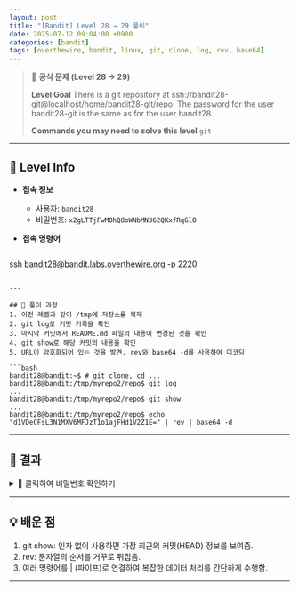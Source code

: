 ```yaml
---
layout: post
title: "[Bandit] Level 28 → 29 풀이"
date: 2025-07-12 09:04:00 +0900
categories: [bandit]
tags: [overthewire, bandit, linux, git, clone, log, rev, base64]
---
```


> 📝 **공식 문제 (Level 28 → 29)**
>
> **Level Goal**
> There is a git repository at ssh://bandit28-git@localhost/home/bandit28-git/repo. The password for the user bandit28-git is the same as for the user bandit28.
>
> **Commands you may need to solve this level**
> `git`

---

## 🔐 Level Info

- **접속 정보**
  - 사용자: `bandit28`
  - 비밀번호: `x2gLTTjFwMOhQ8oWNbMN362QKxfRqGlO`
  
- **접속 명령어**

  ```bash
ssh bandit28@bandit.labs.overthewire.org -p 2220
  ```

---

## 🧪 풀이 과정
1. 이전 레벨과 같이 /tmp에 저장소를 복제
2. git log로 커밋 기록을 확인
3. 마지막 커밋에서 README.md 파일의 내용이 변경된 것을 확인
4. git show로 해당 커밋의 내용을 확인
5. URL이 암호화되어 있는 것을 발견. rev와 base64 -d를 사용하여 디코딩

```bash
bandit28@bandit:~$ # git clone, cd ...
bandit28@bandit:/tmp/myrepo2/repo$ git log
...
bandit28@bandit:/tmp/myrepo2/repo$ git show
...
bandit28@bandit:/tmp/myrepo2/repo$ echo "d1VDeCFsL3N1MXV6MFJzT1o1ajFHd1V2Z1E=" | rev | base64 -d
```

---

## 🎯 결과

<details markdown="1">
<summary>👀 클릭하여 비밀번호 확인하기</summary>

```bash
cGWpMaKXVwDUNgPAVJbWYuGHVn9zl3j8
```

</details>

---

## 💡 배운 점
1. git show: 인자 없이 사용하면 가장 최근의 커밋(HEAD) 정보를 보여줌.
2. rev: 문자열의 순서를 거꾸로 뒤집음.
3. 여러 명령어를 | (파이프)로 연결하여 복잡한 데이터 처리를 간단하게 수행함.

<hr class="short-rule">
